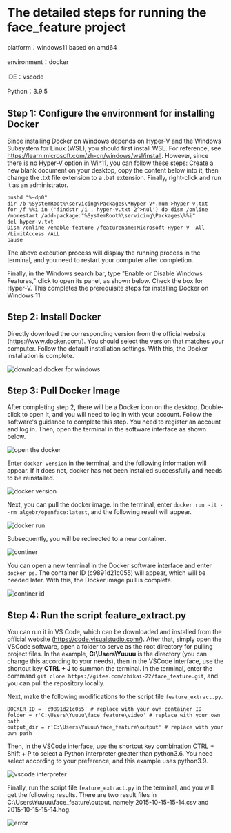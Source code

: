 # The detailed steps for running the face_feature project

platform：windows11 based on amd64

environment：docker

IDE：vscode

Python：3.9.5

## Step 1: Configure the environment for installing Docker

Since installing Docker on Windows depends on Hyper-V and the Windows Subsystem for Linux (WSL), you should first install WSL. For reference, see https://learn.microsoft.com/zh-cn/windows/wsl/install. However, since there is no Hyper-V option in Win11, you can follow these steps: Create a new blank document on your desktop, copy the content below into it, then change the .txt file extension to a .bat extension. Finally, right-click and run it as an administrator.

```-bash
pushd "%~dp0"
dir /b %SystemRoot%\servicing\Packages\*Hyper-V*.mum >hyper-v.txt
for /f %%i in ('findstr /i . hyper-v.txt 2^>nul') do dism /online /norestart /add-package:"%SystemRoot%\servicing\Packages\%%i"
del hyper-v.txt
Dism /online /enable-feature /featurename:Microsoft-Hyper-V -All /LimitAccess /ALL
pause
```

The above execution process will display the running process in the terminal, and you need to restart your computer after completion.

Finally, in the Windows search bar, type "Enable or Disable Windows Features," click to open its panel, as shown below. Check the box for Hyper-V. This completes the prerequisite steps for installing Docker on Windows 11.

## Step 2: Install Docker

Directly download the corresponding version from the official website (https://www.docker.com/). You should select the version that matches your computer. Follow the default installation settings. With this, the Docker installation is complete.

![download docker for windows](figures/fig1.png)

## Step 3: Pull Docker Image

After completing step 2, there will be a Docker icon on the desktop. Double-click to open it, and you will need to log in with your account. Follow the software's guidance to complete this step. You need to register an account and log in. Then, open the terminal in the software interface as shown below.

![open the docker](figures\fig2.png)

Enter `docker version` in the terminal, and the following information will appear. If it does not, docker has not been installed successfully and needs to be reinstalled.

![docker version](figures\fig3.png)

Next, you can pull the docker image. In the terminal, enter `docker run -it --rm algebr/openface:latest`, and the following result will appear.

![docker run](figures\fig4.png)

Subsequently, you will be redirected to a new container.

![continer](figures\fig5.png)

You can open a new terminal in the Docker software interface and enter `docker ps`. The container ID (c9891d21c055) will appear, which will be needed later. With this, the Docker image pull is complete.

![continer id](figures\fig6.png)

## Step 4: Run the script feature_extract.py

You can run it in VS Code, which can be downloaded and installed from the official website (https://code.visualstudio.com/). After that, simply open the VSCode software, open a folder to serve as the root directory for pulling project files. In the example, **C:\Users\Yuuuu** is the directory (you can change this according to your needs), then in the VSCode interface, use the shortcut key **CTRL + J** to summon the terminal. In the terminal, enter the command `git clone https://gitee.com/zhikai-22/face_feature.git`, and you can pull the repository locally.

Next, make the following modifications to the script file `feature_extract.py`.

```-python
DOCKER_ID = 'c9891d21c055' # replace with your own container ID
folder = r'C:\Users\Yuuuu\face_feature\video' # replace with your own path
output_dir = r'C:\Users\Yuuuu\face_feature\output' # replace with your own path
```

Then, in the VSCode interface, use the shortcut key combination CTRL + Shift + P to select a Python interpreter greater than python3.6. You need select according to your preference, and this example uses python3.9.

![vscode interpreter](figures\fig7.png)

Finally, run the script file `feature_extract.py` in the terminal, and you will get the following results. There are two result files in C:\Users\Yuuuu\face_feature\output, namely 2015-10-15-15-14.csv and 2015-10-15-15-14.hog.

![error](figures\fig9.png)
